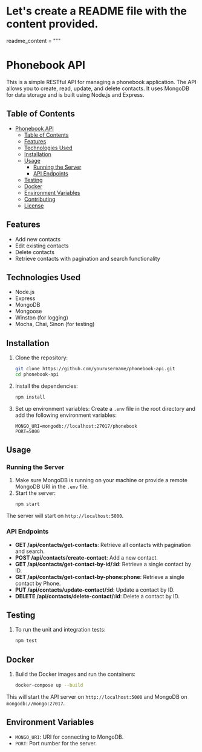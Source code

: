 # Let's create a README file with the content provided.
readme_content = """
# Phonebook API

This is a simple RESTful API for managing a phonebook application. The API allows you to create, read, update, and delete contacts. It uses MongoDB for data storage and is built using Node.js and Express.

## Table of Contents

- [Phonebook API](#phonebook-api)
  - [Table of Contents](#table-of-contents)
  - [Features](#features)
  - [Technologies Used](#technologies-used)
  - [Installation](#installation)
  - [Usage](#usage)
    - [Running the Server](#running-the-server)
    - [API Endpoints](#api-endpoints)
  - [Testing](#testing)
  - [Docker](#docker)
  - [Environment Variables](#environment-variables)
  - [Contributing](#contributing)
  - [License](#license)

## Features

- Add new contacts
- Edit existing contacts
- Delete contacts
- Retrieve contacts with pagination and search functionality

## Technologies Used

- Node.js
- Express
- MongoDB
- Mongoose
- Winston (for logging)
- Mocha, Chai, Sinon (for testing)

## Installation

1. Clone the repository:
    ```sh
    git clone https://github.com/yourusername/phonebook-api.git
    cd phonebook-api
    ```

2. Install the dependencies:
    ```sh
    npm install
    ```

3. Set up environment variables:
    Create a `.env` file in the root directory and add the following environment variables:
    ```env
    MONGO_URI=mongodb://localhost:27017/phonebook
    PORT=5000
    ```

## Usage

### Running the Server

1. Make sure MongoDB is running on your machine or provide a remote MongoDB URI in the `.env` file.
2. Start the server:
    ```sh
    npm start
    ```

The server will start on `http://localhost:5000`.

### API Endpoints

- **GET /api/contacts/get-contacts**: Retrieve all contacts with pagination and search.
- **POST /api/contacts/create-contact**: Add a new contact.
- **GET /api/contacts/get-contact-by-id/:id**: Retrieve a single contact by ID.
- **GET /api/contacts/get-contact-by-phone:phone**: Retrieve a single contact by Phone.
- **PUT /api/contacts/update-contact/:id**: Update a contact by ID.
- **DELETE /api/contacts/delete-contact/:id**: Delete a contact by ID.

## Testing

1. To run the unit and integration tests:
    ```sh
    npm test
    ```

## Docker

1. Build the Docker images and run the containers:
    ```sh
    docker-compose up --build
    ```

This will start the API server on `http://localhost:5000` and MongoDB on `mongodb://mongo:27017`.

## Environment Variables

- `MONGO_URI`: URI for connecting to MongoDB.
- `PORT`: Port number for the server.
